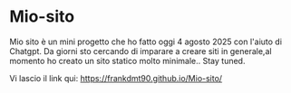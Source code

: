 # Mio-sito

Mio sito è un mini progetto che ho fatto oggi 4 agosto 2025 con l'aiuto di Chatgpt. Da giorni sto cercando di imparare a creare siti in generale,al momento ho creato un sito statico molto minimale.. Stay tuned. 

Vi lascio il link qui: https://frankdmt90.github.io/Mio-sito/
